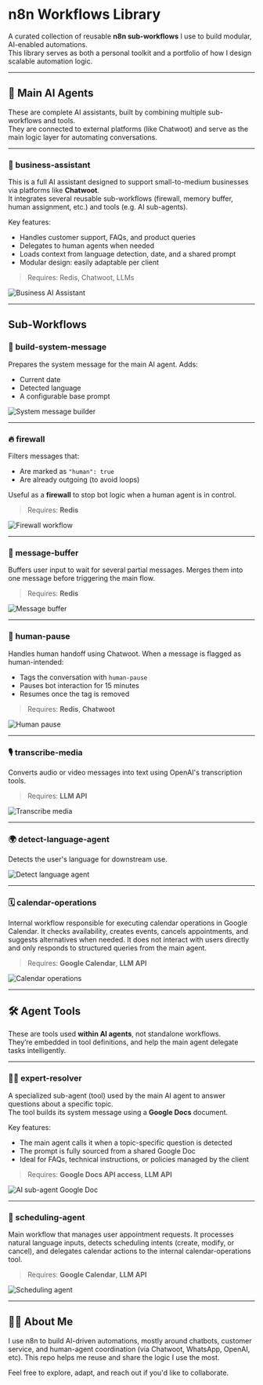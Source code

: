 # n8n Workflows Library

A curated collection of reusable **n8n sub-workflows** I use to build modular, AI-enabled automations.  
This library serves as both a personal toolkit and a portfolio of how I design scalable automation logic.

---

## 🤖 Main AI Agents

These are complete AI assistants, built by combining multiple sub-workflows and tools.  
They are connected to external platforms (like Chatwoot) and serve as the main logic layer for automating conversations.

---

### 🏢 business-assistant

This is a full AI assistant designed to support small-to-medium businesses via platforms like **Chatwoot**.  
It integrates several reusable sub-workflows (firewall, memory buffer, human assignment, etc.) and tools (e.g. AI sub-agents).

Key features:

- Handles customer support, FAQs, and product queries
- Delegates to human agents when needed
- Loads context from language detection, date, and a shared prompt
- Modular design: easily adaptable per client

> Requires: Redis, Chatwoot, LLMs

![Business AI Assistant](screenshots/business-assistant.png)

---

## Sub-Workflows

### 🧠 build-system-message

Prepares the system message for the main AI agent. Adds:

- Current date
- Detected language
- A configurable base prompt

![System message builder](screenshots/build-system-message.png)

---

### 🔥 firewall

Filters messages that:

- Are marked as `"human": true`
- Are already outgoing (to avoid loops)

Useful as a **firewall** to stop bot logic when a human agent is in control.

> Requires: **Redis**

![Firewall workflow](screenshots/firewall.png)

---

### 🧱 message-buffer

Buffers user input to wait for several partial messages.
Merges them into one message before triggering the main flow.

> Requires: **Redis**

![Message buffer](screenshots/message-buffer.png)

---

### 👤 human-pause

Handles human handoff using Chatwoot. When a message is flagged as human-intended:

- Tags the conversation with `human-pause`
- Pauses bot interaction for 15 minutes
- Resumes once the tag is removed

> Requires: **Redis**, **Chatwoot**

![Human pause](screenshots/human-pause.png)

---

### 🎙️ transcribe-media

Converts audio or video messages into text using OpenAI's transcription tools.

> Requires: **LLM API**

![Transcribe media](screenshots/transcribe-media.png)

---

### 🌍 detect-language-agent

Detects the user's language for downstream use.

![Detect language agent](screenshots/detect-language-agent.png)

---

### 🗓️ calendar-operations

Internal workflow responsible for executing calendar operations in Google Calendar. It checks availability, creates events, cancels appointments, and suggests alternatives when needed. It does not interact with users directly and only responds to structured queries from the main agent.

> Requires: **Google Calendar**, **LLM API**

![Calendar operations](screenshots/calendar-operations.png)

---

## 🛠 Agent Tools

These are tools used **within AI agents**, not standalone workflows.  
They’re embedded in tool definitions, and help the main agent delegate tasks intelligently.

---

### 🧑‍🏫 expert-resolver

A specialized sub-agent (tool) used by the main AI agent to answer questions about a specific topic.  
The tool builds its system message using a **Google Docs** document.

Key features:

- The main agent calls it when a topic-specific question is detected
- The prompt is fully sourced from a shared Google Doc
- Ideal for FAQs, technical instructions, or policies managed by the client

> Requires: **Google Docs API access**, **LLM API**

![AI sub-agent Google Doc](screenshots/expert-resolver.png)

---

### 🤖 scheduling-agent

Main workflow that manages user appointment requests. It processes natural language inputs, detects scheduling intents (create, modify, or cancel), and delegates calendar actions to the internal calendar-operations tool.

> Requires: **Google Calendar**, **LLM API**

![Scheduling agent](screenshots/scheduling-agent.png)

---

## 🙋‍♂️ About Me

I use n8n to build AI-driven automations, mostly around chatbots, customer service, and human-agent coordination (via Chatwoot, WhatsApp, OpenAI, etc).
This repo helps me reuse and share the logic I use the most.

Feel free to explore, adapt, and reach out if you'd like to collaborate.
